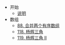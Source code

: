 * 开始
  * [说明](README.md)
* 数组
  * [88. 合并两个有序数组](docs/array/0088.Merge-Sorted-Array.md)
  * [118. 杨辉三角](docs/array/0118.Pascals-Triangle.md)
  * [119. 杨辉三角 II](docs/array/0119.Pascals-Triangle-II.md)